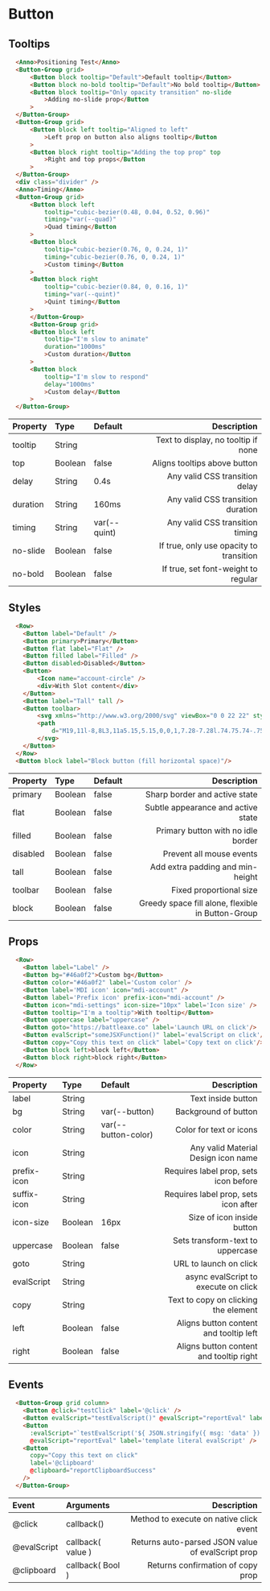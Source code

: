 # Button

## Tooltips 

```html
  <Anno>Positioning Test</Anno>
  <Button-Group grid>
      <Button block tooltip="Default">Default tooltip</Button>
      <Button block no-bold tooltip="Default">No bold tooltip</Button>
      <Button block tooltip="Only opacity transition" no-slide
          >Adding no-slide prop</Button
      >
  </Button-Group>
  <Button-Group grid>
      <Button block left tooltip="Aligned to left"
          >Left prop on button also aligns tooltip</Button
      >
      <Button block right tooltip="Adding the top prop" top
          >Right and top props</Button
      >
  </Button-Group>
  <div class="divider" />
  <Anno>Timing</Anno>
  <Button-Group grid>
      <Button block left
          tooltip="cubic-bezier(0.48, 0.04, 0.52, 0.96)"
          timing="var(--quad)"
          >Quad timing</Button
      >
      <Button block
          tooltip="cubic-bezier(0.76, 0, 0.24, 1)"
          timing="cubic-bezier(0.76, 0, 0.24, 1)"
          >Custom timing</Button
      >
      <Button block right
          tooltip="cubic-bezier(0.84, 0, 0.16, 1)"
          timing="var(--quint)"
          >Quint timing</Button
      >
      </Button-Group>
      <Button-Group grid>
      <Button block left
          tooltip="I'm slow to animate"
          duration="1000ms"
          >Custom duration</Button
      >
      <Button block 
          tooltip="I'm slow to respond" 
          delay="1000ms"
          >Custom delay</Button
      >
  </Button-Group>
```

| Property | Type | Default | Description |
|:---|:---|:---| ---:|
| tooltip | String |  | Text to display, no tooltip if none |
| top | Boolean | false | Aligns tooltips above button |
| delay | String | 0.4s | Any valid CSS transition delay |
| duration | String | 160ms | Any valid CSS transition duration |
| timing | String | var(--quint) | Any valid CSS transition timing |
| no-slide | Boolean | false | If true, only use opacity to transition |
| no-bold | Boolean | false | If true, set font-weight to regular |

## Styles 

```html
  <Row>
    <Button label="Default" />
    <Button primary>Primary</Button>
    <Button flat label="Flat" />
    <Button filled label="Filled" />
    <Button disabled>Disabled</Button>
    <Button>
        <Icon name="account-circle" />
        <div>With Slot content</div>
    </Button>
    <Button label="Tall" tall />
    <Button toolbar>
        <svg xmlns="http://www.w3.org/2000/svg" viewBox="0 0 22 22" style="width: 22px">
        <path 
            d="M19,11l-8,8L3,11a5.15,5.15,0,0,1,7.28-7.28l.74.75.74-.75A5.15,5.15,0,0,1,19,11Z" />
        </svg>
    </Button>
  </Row>
  <Button block label="Block button (fill horizontal space)"/>
```

| Property | Type | Default | Description |
|:---|:---|:---| ---:|
| primary | Boolean | false | Sharp border and active state |
| flat | Boolean | false | Subtle appearance and active state |
| filled | Boolean | false | Primary button with no idle border |
| disabled | Boolean | false | Prevent all mouse events |
| tall | Boolean | false | Add extra padding and min-height |
| toolbar | Boolean | false | Fixed proportional size |
| block | Boolean | false | Greedy space fill alone, flexible in Button-Group |

## Props 

```html
  <Row>
    <Button label="Label" />
    <Button bg="#46a0f2">Custom bg</Button>
    <Button color="#46a0f2" label='Custom color' />
    <Button label='MDI icon' icon="mdi-account" />
    <Button label='Prefix icon' prefix-icon="mdi-account" />
    <Button icon="mdi-settings" icon-size="10px" label='Icon size' />
    <Button tooltip="I'm a tooltip">With tooltip</Button>
    <Button uppercase label="uppercase" />
    <Button goto="https://battleaxe.co" label='Launch URL on click'/>
    <Button evalScript="someJSXFunction()" label='evalScript on click'/>
    <Button copy="Copy this text on click" label='Copy text on click'/>
    <Button block left>block left</Button>
    <Button block right>block right</Button>				
  </Row>
```

| Property | Type | Default | Description |
|:---|:---|:---| ---:|
| label | String |  | Text inside button |
| bg | String | var(--button) | Background of button |
| color | String | var(--button-color) | Color for text or icons |
| icon | String |  | Any valid Material Design icon name |
| prefix-icon | String |  | Requires label prop, sets icon before |
| suffix-icon | String |  | Requires label prop, sets icon after |
| icon-size | Boolean | 16px | Size of icon inside button |
| uppercase | Boolean | false | Sets transform-text to uppercase |
| goto | String |  | URL to launch on click | functional |
| evalScript | String |  | async evalScript to execute on click | functional |
| copy | String |  | Text to copy on clicking the element | functional |
| left | Boolean | false | Aligns button content and tooltip left |
| right | Boolean | false | Aligns button content and tooltip right |

## Events 

```html
  <Button-Group grid column>
    <Button @click="testClick" label='@click' />
    <Button evalScript="testEvalScript()" @evalScript="reportEval" label='@evalScript' />
    <Button 
      :evalScript="`testEvalScript('${ JSON.stringify({ msg: 'data' }) }')`" 
      @evalScript="reportEval" label='template literal evalScript' />
    <Button 
      copy="Copy this text on click" 
      label='@clipboard'
      @clipboard="reportClipboardSuccess"
    />
  </Button-Group>
```

| Event | Arguments | Description |
|:---|:---| ---:|
| @click | callback() | Method to execute on native click event |
| @evalScript | callback( value ) | Returns auto-parsed JSON value of evalScript prop |
| @clipboard | callback( Bool ) | Returns confirmation of copy prop |

